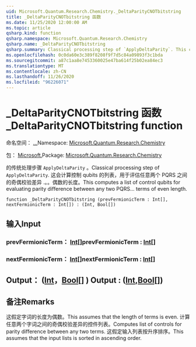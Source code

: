 ```yaml
---
uid: Microsoft.Quantum.Research.Chemistry._DeltaParityCNOTbitstring
title: _DeltaParityCNOTbitstring 函数
ms.date: 11/25/2020 12:00:00 AM
ms.topic: article
qsharp.kind: function
qsharp.namespace: Microsoft.Quantum.Research.Chemistry
qsharp.name: _DeltaParityCNOTbitstring
qsharp.summary: Classical processing step of `ApplyDeltaParity`. This computes a list of control qubits for evaluating parity difference between any two PQRS... terms of even length.
ms.openlocfilehash: 0c0da60e3c389f8208f9f7d5c84a09893f3c1bda
ms.sourcegitcommit: a87c1aa8e7453360025e47ba614f25b02ea84ec3
ms.translationtype: MT
ms.contentlocale: zh-CN
ms.lasthandoff: 11/26/2020
ms.locfileid: "96226071"
---
```

# <a name="_deltaparitycnotbitstring-function"></a><span data-ttu-id="e5bf8-102">_DeltaParityCNOTbitstring 函数</span><span class="sxs-lookup"><span data-stu-id="e5bf8-102">_DeltaParityCNOTbitstring function</span></span>

<span data-ttu-id="e5bf8-103">命名空间： [...](xref:Microsoft.Quantum.Research.Chemistry)</span><span class="sxs-lookup"><span data-stu-id="e5bf8-103">Namespace: [Microsoft.Quantum.Research.Chemistry](xref:Microsoft.Quantum.Research.Chemistry)</span></span>

<span data-ttu-id="e5bf8-104">包： [Microsoft.](https://nuget.org/packages/Microsoft.Quantum.Research.Chemistry)</span><span class="sxs-lookup"><span data-stu-id="e5bf8-104">Package: [Microsoft.Quantum.Research.Chemistry](https://nuget.org/packages/Microsoft.Quantum.Research.Chemistry)</span></span>


<span data-ttu-id="e5bf8-105">的传统处理步骤 `ApplyDeltaParity` 。</span><span class="sxs-lookup"><span data-stu-id="e5bf8-105">Classical processing step of `ApplyDeltaParity`.</span></span>
<span data-ttu-id="e5bf8-106">这会计算控制 qubits 的列表，用于评估任意两个 PQRS 之间的奇偶校验差异 .。。偶数的长度。</span><span class="sxs-lookup"><span data-stu-id="e5bf8-106">This computes a list of control qubits for evaluating parity difference between any two PQRS... terms of even length.</span></span>

```qsharp
function _DeltaParityCNOTbitstring (prevFermionicTerm : Int[], nextFermionicTerm : Int[]) : (Int, Bool[])
```


## <a name="input"></a><span data-ttu-id="e5bf8-107">输入</span><span class="sxs-lookup"><span data-stu-id="e5bf8-107">Input</span></span>

### <a name="prevfermionicterm--int"></a><span data-ttu-id="e5bf8-108">prevFermionicTerm： [Int](xref:microsoft.quantum.lang-ref.int)[]</span><span class="sxs-lookup"><span data-stu-id="e5bf8-108">prevFermionicTerm : [Int](xref:microsoft.quantum.lang-ref.int)[]</span></span>




### <a name="nextfermionicterm--int"></a><span data-ttu-id="e5bf8-109">nextFermionicTerm： [Int](xref:microsoft.quantum.lang-ref.int)[]</span><span class="sxs-lookup"><span data-stu-id="e5bf8-109">nextFermionicTerm : [Int](xref:microsoft.quantum.lang-ref.int)[]</span></span>





## <a name="output--intbool"></a><span data-ttu-id="e5bf8-110">Output： ([Int](xref:microsoft.quantum.lang-ref.int)，[Bool](xref:microsoft.quantum.lang-ref.bool)[] ) </span><span class="sxs-lookup"><span data-stu-id="e5bf8-110">Output : ([Int](xref:microsoft.quantum.lang-ref.int),[Bool](xref:microsoft.quantum.lang-ref.bool)[])</span></span>



## <a name="remarks"></a><span data-ttu-id="e5bf8-111">备注</span><span class="sxs-lookup"><span data-stu-id="e5bf8-111">Remarks</span></span>

<span data-ttu-id="e5bf8-112">这假定字词的长度为偶数。</span><span class="sxs-lookup"><span data-stu-id="e5bf8-112">This assumes that the length of terms is even.</span></span>
<span data-ttu-id="e5bf8-113">计算任意两个字词之间的奇偶校验差异的控件列表。</span><span class="sxs-lookup"><span data-stu-id="e5bf8-113">Computes list of controls for parity difference between any two terms.</span></span>
<span data-ttu-id="e5bf8-114">这假定输入列表按升序排序。</span><span class="sxs-lookup"><span data-stu-id="e5bf8-114">This assumes that the input lists is sorted in ascending order.</span></span>